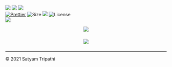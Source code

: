 ![](https://forthebadge.com/images/badges/for-you.svg)
![](http://ForTheBadge.com/images/badges/made-with-python.svg)
![](https://forthebadge.com/images/badges/built-by-developers.svg)</br>
[![Prettier](https://img.shields.io/badge/Code%20Style-Prettier-red.svg)](https://github.com/prettier/prettier)
![Size](https://img.shields.io/github/repo-size/Iamtripathisatyam/Words_Dictionary?color=red&label=Repo%20Size%20)
![](https://img.shields.io/tokei/lines/github/Iamtripathisatyam/Words_Dictionary?color=red&label=Lines%20of%20Code)
![License](https://img.shields.io/badge/License-MIT-red.svg)</br>
![](https://profile-counter.glitch.me/{Words_Dictionary}/count.svg)
<p align="center">
<a href="https://github.com/Iamtripathisatyam/Words_Dictionary/blob/main/Word_Meaning_Dictionary.py"><img src="https://cutt.ly/xblvr1Q" /></a>
</p>

### <h3 align="center"><a href="https://github.com/Iamtripathisatyam/Words_Dictionary/blob/main/Word_Meaning_Dictionary.py"><img src="https://img.shields.io/badge/-ENGLISH WORD MEANING DICTIONARY-black?logo=python&logoColor=yellow&style=flat-square"></a><h3/>

___________________________________

<p>&copy; 2021 Satyam Tripathi</p>
